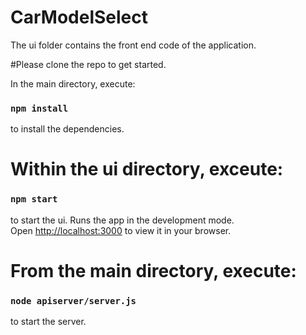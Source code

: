 # CarModelSelect

The ui folder contains the front end code of the application.

#Please clone the repo to get started.

In the main directory, execute:
### `npm install `
to install the dependencies.


# Within the ui directory, exceute:
### `npm start`
to start the ui.
Runs the app in the development mode.\
Open [http://localhost:3000](http://localhost:3000) to view it in your browser.


# From the main directory, execute:
### `node apiserver/server.js` 
to start the server. 
